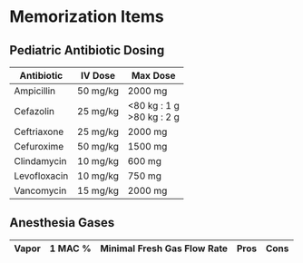 # Memorization Items

## Pediatric Antibiotic Dosing

| Antibiotic | IV Dose | Max Dose |
| - | - | - |
| Ampicillin | 50 mg/kg | 2000 mg |
| Cefazolin | 25 mg/kg | <80 kg : 1 g  <br/> >80 kg : 2 g |
| Ceftriaxone | 25 mg/kg | 2000 mg |
| Cefuroxime | 50 mg/kg | 1500 mg |
| Clindamycin | 10 mg/kg | 600 mg |
| Levofloxacin | 10 mg/kg | 750 mg |
| Vancomycin | 15 mg/kg | 2000 mg |

## Anesthesia Gases

| Vapor | 1 MAC % | Minimal Fresh Gas Flow Rate | Pros | Cons |
| - | - | - | - | - |
